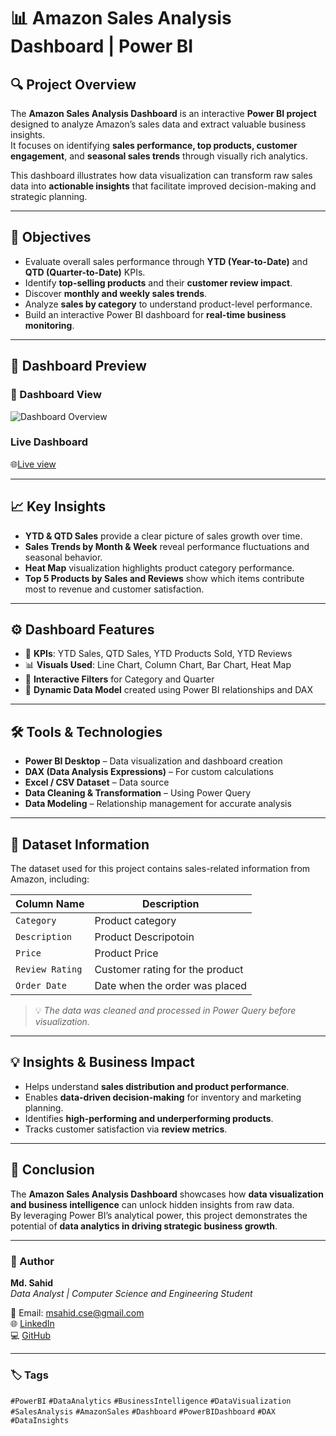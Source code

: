 # 📊 Amazon Sales Analysis Dashboard | Power BI  

## 🔍 Project Overview  
The **Amazon Sales Analysis Dashboard** is an interactive **Power BI project** designed to analyze Amazon’s sales data and extract valuable business insights.  
It focuses on identifying **sales performance, top products, customer engagement**, and **seasonal sales trends** through visually rich analytics.

This dashboard illustrates how data visualization can transform raw sales data into **actionable insights** that facilitate improved decision-making and strategic planning.  

---

## 🎯 Objectives  
- Evaluate overall sales performance through **YTD (Year-to-Date)** and **QTD (Quarter-to-Date)** KPIs.  
- Identify **top-selling products** and their **customer review impact**.  
- Discover **monthly and weekly sales trends**.  
- Analyze **sales by category** to understand product-level performance.  
- Build an interactive Power BI dashboard for **real-time business monitoring**.  

---

## 📸 Dashboard Preview  

### 📍  Dashboard View  
![Dashboard Overview](https://github.com/msahid-cse/Amazon-Sales-Analysis-Dashboard-Power-BI-Project/blob/main/Screenshot%202025-09-30%20031952.png)  

### Live Dashboard
🌐[Live view](https://app.powerbi.com/links/VX44M2azu-?ctid=d64fc2a1-e3c6-4a8a-8d65-4366182c78f6&pbi_source=linkShare&bookmarkGuid=14a520d1-9e70-498d-a49f-108e31d49f4c)  


---

## 📈 Key Insights  
- **YTD & QTD Sales** provide a clear picture of sales growth over time.  
- **Sales Trends by Month & Week** reveal performance fluctuations and seasonal behavior.  
- **Heat Map** visualization highlights product category performance.  
- **Top 5 Products by Sales and Reviews** show which items contribute most to revenue and customer satisfaction.  

---

## ⚙️ Dashboard Features  
- 🧮 **KPIs**: YTD Sales, QTD Sales, YTD Products Sold, YTD Reviews  
- 📊 **Visuals Used**: Line Chart, Column Chart, Bar Chart, Heat Map  
- 🔄 **Interactive Filters** for Category and Quarter  
- 📁 **Dynamic Data Model** created using Power BI relationships and DAX  

---

## 🛠️ Tools & Technologies  
- **Power BI Desktop** – Data visualization and dashboard creation  
- **DAX (Data Analysis Expressions)** – For custom calculations  
- **Excel / CSV Dataset** – Data source  
- **Data Cleaning & Transformation** – Using Power Query  
- **Data Modeling** – Relationship management for accurate analysis  

---

## 🧾 Dataset Information  
The dataset used for this project contains sales-related information from Amazon, including:  

| Column Name | Description |
|--------------|-------------|
| `Category` | Product category |
| `Description` | Product Descripotoin |
| `Price` | Product Price|
| `Review Rating` | Customer rating for the product |
| `Order Date` | Date when the order was placed |

> 💡 *The data was cleaned and processed in Power Query before visualization.*

---

## 💡 Insights & Business Impact  
- Helps understand **sales distribution and product performance**.  
- Enables **data-driven decision-making** for inventory and marketing planning.  
- Identifies **high-performing and underperforming products**.  
- Tracks customer satisfaction via **review metrics**.  

---

## 🧩 Conclusion  
The **Amazon Sales Analysis Dashboard** showcases how **data visualization and business intelligence** can unlock hidden insights from raw data.  
By leveraging Power BI’s analytical power, this project demonstrates the potential of **data analytics in driving strategic business growth**.  

---

### 👤 Author  
**Md. Sahid**  
*Data Analyst | Computer Science and Engineering Student*  

📧 Email: msahid.cse@gmail.com  
🌐 [LinkedIn](https://linkedin.com/in/msahid-cse)  
💻 [GitHub](https://github.com/msahid-cse)  

---

### 🏷️ Tags  
`#PowerBI` `#DataAnalytics` `#BusinessIntelligence` `#DataVisualization` `#SalesAnalysis` `#AmazonSales` `#Dashboard` `#PowerBIDashboard` `#DAX` `#DataInsights`

